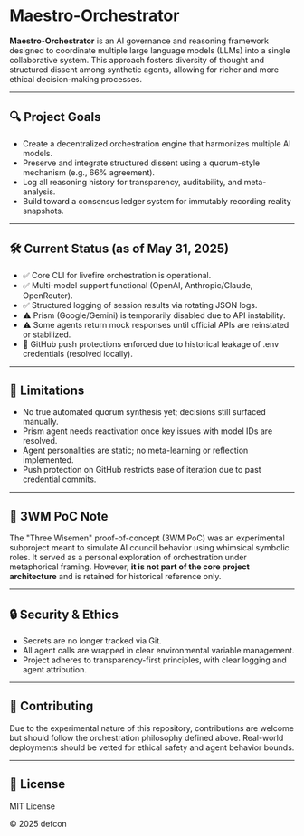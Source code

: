 # Maestro-Orchestrator

**Maestro-Orchestrator** is an AI governance and reasoning framework designed to coordinate multiple large language models (LLMs) into a single collaborative system. This approach fosters diversity of thought and structured dissent among synthetic agents, allowing for richer and more ethical decision-making processes.

---

## 🔍 Project Goals

- Create a decentralized orchestration engine that harmonizes multiple AI models.
- Preserve and integrate structured dissent using a quorum-style mechanism (e.g., 66% agreement).
- Log all reasoning history for transparency, auditability, and meta-analysis.
- Build toward a consensus ledger system for immutably recording reality snapshots.

---

## 🛠️ Current Status (as of May 31, 2025)

- ✅ Core CLI for livefire orchestration is operational.
- ✅ Multi-model support functional (OpenAI, Anthropic/Claude, OpenRouter).
- ✅ Structured logging of session results via rotating JSON logs.
- ⚠️ Prism (Google/Gemini) is temporarily disabled due to API instability.
- ⚠️ Some agents return mock responses until official APIs are reinstated or stabilized.
- 🔄 GitHub push protections enforced due to historical leakage of .env credentials (resolved locally).

---

## 🚧 Limitations

- No true automated quorum synthesis yet; decisions still surfaced manually.
- Prism agent needs reactivation once key issues with model IDs are resolved.
- Agent personalities are static; no meta-learning or reflection implemented.
- Push protection on GitHub restricts ease of iteration due to past credential commits.

---

## 🧪 3WM PoC Note

The "Three Wisemen" proof-of-concept (3WM PoC) was an experimental subproject meant to simulate AI council behavior using whimsical symbolic roles. It served as a personal exploration of orchestration under metaphorical framing. However, **it is not part of the core project architecture** and is retained for historical reference only.

---

## 🔒 Security & Ethics

- Secrets are no longer tracked via Git.
- All agent calls are wrapped in clear environmental variable management.
- Project adheres to transparency-first principles, with clear logging and agent attribution.

---

## 🤝 Contributing

Due to the experimental nature of this repository, contributions are welcome but should follow the orchestration philosophy defined above. Real-world deployments should be vetted for ethical safety and agent behavior bounds.

---

## 📜 License

MIT License

© 2025 defcon
